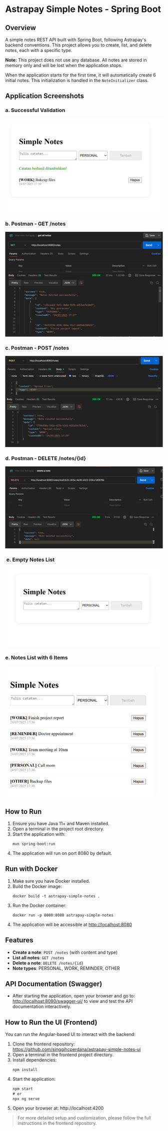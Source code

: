 # Astrapay Simple Notes - Spring Boot

## Overview
A simple notes REST API built with Spring Boot, following Astrapay's backend conventions. This project allows you to create, list, and delete notes, each with a specific type.

**Note:** This project does not use any database. All notes are stored in memory only and will be lost when the application stops.

When the application starts for the first time, it will automatically create 6 initial notes. This initialization is handled in the `NoteInitializer` class.

## Application Screenshots

### a. Successful Validation
![Successful Validation](./screenshots/success_create_note_validation.png)

### b. Postman - GET /notes
![GET Notes](./screenshots/postman_get_all_notes.png)

### c. Postman - POST /notes
![GET Notes](./screenshots/postman_create_note.png)

### d. Postman - DELETE /notes/{id}
![GET Notes](./screenshots/postman_delete_note.png)

### ️ e. Empty Notes List
![Empty Notes List](./screenshots/list_empty_note.png)

### e. Notes List with 6 Items
![Notes List with 6 Items](./screenshots/list_all_note.png)

## How to Run
1. Ensure you have Java 11+ and Maven installed.
2. Open a terminal in the project root directory.
3. Start the application with:
   ```
   mvn spring-boot:run
   ```
4. The application will run on port 8080 by default.

## Run with Docker
1. Make sure you have Docker installed.
2. Build the Docker image:
   ```
   docker build -t astrapay-simple-notes .
   ```
3. Run the Docker container:
   ```
   docker run -p 8080:8080 astrapay-simple-notes
   ```
4. The application will be accessible at [http://localhost:8080](http://localhost:8080)

## Features
- **Create a note**: `POST /notes` (with content and type)
- **List all notes**: `GET /notes`
- **Delete a note**: `DELETE /notes/{id}`
- **Note types**: PERSONAL, WORK, REMINDER, OTHER

## API Documentation (Swagger)
- After starting the application, open your browser and go to:
  [http://localhost:8080/swagger-ui/](http://localhost:8080/swagger-ui/)
  to view and test the API documentation interactively.

## How to Run the UI (Frontend)
You can run the Angular-based UI to interact with the backend:
1. Clone the frontend repository:
   https://github.com/singgihcperdana/astrapay-simple-notes-ui
2. Open a terminal in the frontend project directory.
3. Install dependencies:
    ```
    npm install
    ```
4. Start the application:
    ```
    npm start
    # or
    npx ng serve
   ```
5. Open your browser at:
  http://localhost:4200

> For more detailed setup and customization, please follow the full instructions in the frontend repository.

